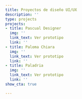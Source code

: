 ```yaml
---
title: Proyectos de diseño UI/UX
description: ''
type: projects
projects:
- title: Pascual Designer
  img: ''
  link_text: Ver prototipo
  link: ''
- title: Paloma Chiara
  img: ''
  link_text: Ver prototipo
  link: ''
- title: Paladria
  img: ''
  link_text: Ver prototipo
  link: ''
show_cta: true

---
```

